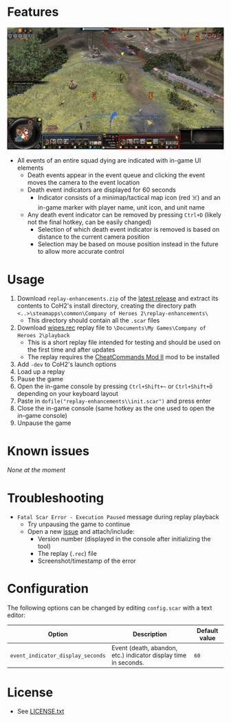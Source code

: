 # Features
![](screenshots/example-01.png)
- All events of an entire squad dying are indicated with in-game UI elements
    - Death events appear in the event queue and clicking the event moves the camera to the event location
    - Death event indicators are displayed for 60 seconds 
        - Indicator consists of a minimap/tactical map icon (red ☠️) and an in-game marker with player name, unit icon, and unit name
    - Any death event indicator can be removed by pressing `Ctrl+D` (likely not the final hotkey, can be easily changed)
        - Selection of which death event indicator is removed is based on distance to the current camera position
        - Selection may be based on mouse position instead in the future to allow more accurate control

# Usage
1. Download `replay-enhancements.zip` of the [latest release](https://github.com/Janne252/coh2-replay-enhancements/releases) and extract its contents to CoH2's install directory, creating the directory path `<..>\steamapps\common\Company of Heroes 2\replay-enhancements\`
    - This directory should contain all the `.scar` files
1. Download [wipes.rec](https://github.com/Janne252/coh2-replay-enhancements/raw/master/examples/wipes.rec) replay file to `\Documents\My Games\Company of Heroes 2\playback`
    - This is a short replay file intended for testing and should be used on the first time and after updates
    - The replay requires the [CheatCommands Mod II](https://steamcommunity.com/sharedfiles/filedetails/?id=692412438) mod to be installed
1. Add `-dev` to CoH2's launch options
1. Load up a replay
1. Pause the game
1. Open the in-game console by pressing `Ctrl+Shift+~` or `Ctrl+Shift+Ö` depending on your keyboard layout
1. Paste in `dofile("replay-enhancements\\init.scar")` and press enter
1. Close the in-game console (same hotkey as the one used to open the in-game console)
1. Unpause the game

# Known issues
_None at the moment_

# Troubleshooting
- `Fatal Scar Error - Execution Paused` message during replay playback
    - Try unpausing the game to continue
    - Open a new [issue](https://github.com/Janne252/coh2-replay-enhancements/issues) and attach/include:
        - Version number (displayed in the console after initializing the tool)
        - The replay (`.rec`) file
        - Screenshot/timestamp of the error

# Configuration
The following options can be changed by editing `config.scar` with a text editor:

| Option                            | Description                                                                 | Default value  |
|-----------------------------------|-----------------------------------------------------------------------------|----------------|
| `event_indicator_display_seconds` | Event (death, abandon, etc.) indicator display time in seconds.             | `60`           |


# License
- See [LICENSE.txt](LICENSE.txt)
